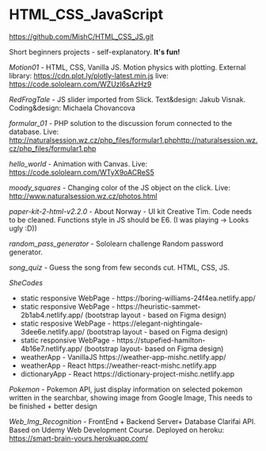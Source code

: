 # HTML_CSS_JavaScript
https://github.com/MishC/HTML_CSS_JS.git

Short beginners projects - self-explanatory. **It's fun!**

*Motion01* - HTML, CSS, Vanilla JS. Motion physics with plotting. External library: https://cdn.plot.ly/plotly-latest.min.js live: https://code.sololearn.com/WZUzl6sAzHz9

*RedFrogTale* - JS slider imported from Slick. Text&design: Jakub Visnak. Coding&design: Michaela Chovancova

*formular_01* - PHP solution to the discussion forum connected to the database. Live: http://naturalsession.wz.cz/php_files/formular1.phphttp://naturalsession.wz.cz/php_files/formular1.php

*hello_world* - Animation with Canvas. Live: https://code.sololearn.com/WTyX9oACReS5

*moody_squares* - Changing color of the JS object on the click. Live: http://www.naturalsession.wz.cz/photos.html

*paper-kit-2-html-v2.2.0* - About Norway - UI kit Creative Tim. Code needs to be cleaned. Functions style in JS should be E6. (I was playing -> Looks ugly :D))

*random_pass_generator* - Sololearn challenge Random password generator.

*song_quiz* - Guess the song from few seconds cut. HTML, CSS, JS.

*SheCodes* 
<ul>
<li>static responsive WebPage - https://boring-williams-24f4ea.netlify.app/ </li> 
<li>static responsive WebPage - https://heuristic-sammet-2b1ab4.netlify.app/ (bootstrap layout - based on Figma design)  </li>
<li>      static resposive WebPage - https://elegant-nightingale-3dee6e.netlify.app/ (bootstrap layout - based on Figma design)  </li>
<li>     static responsive WebPage - https://stupefied-hamilton-4b16e7.netlify.app/  (bootstrap layout- based on Figma design)  </li>
 <li>     weatherApp - VanillaJS https://weather-app-mishc.netlify.app/  </li>
  <li>    weatherApp - React  https://weather-react-mishc.netlify.app  </li>
  <li>    dictionaryApp - React https://dictionary-project-mishc.netlify.app  </li>
</ul> 


*Pokemon* - Pokemon API, just display information on selected pokemon written in the searchbar, showing image from Google Image, This needs to be finished + better design

*Web_Img_Recognition* - FrontEnd + Backend Server+ Database Clarifai API. Based on Udemy Web Development Course. Deployed on heroku: https://smart-brain-yours.herokuapp.com/
             
             

